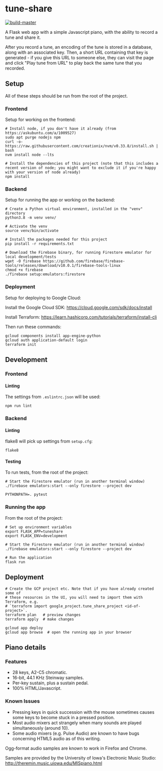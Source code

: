 # tune-share

[![build-master](https://github.com/gjohnston9/tune-share/actions/workflows/build-master.yml/badge.svg?branch=master)](https://github.com/gjohnston9/tune-share/actions/workflows/build-master.yml)

A Flask web app with a simple Javascript piano, with the ability to record a tune and share it.

After you record a tune, an encoding of the tune is stored in a database, along with an associated key. Then, a short URL containing that key is generated - if you give this URL to someone else, they can visit the page and click "Play tune from URL" to play back the same tune that you recorded.

## Setup
All of these steps should be run from the root of the project.
### Frontend
Setup for working on the frontend:
```
# Install node, if you don't have it already (from https://askubuntu.com/a/1009527)
sudo apt purge nodejs npm
curl -o- https://raw.githubusercontent.com/creationix/nvm/v0.33.8/install.sh | bash
nvm install node --lts

# Install the dependencies of this project (note that this includes a recent version of node; you might want to exclude it if you're happy with your version of node already)
npm install
```

### Backend
Setup for running the app or working on the backend:
```
# Create a Python virtual environment, installed in the "venv" directory
python3.8 -m venv venv/

# Activate the venv
source venv/bin/activate

# Install the packages needed for this project
pip install -r requirements.txt

# Download the Firebase binary, for running Firestore emulator for local development/tests
wget -O firebase https://github.com/firebase/firebase-tools/releases/download/v10.0.1/firebase-tools-linux
chmod +x firebase
./firebase setup:emulators:firestore
```

### Deployment
Setup for deploying to Google Cloud:

Install the Google Cloud SDK: https://cloud.google.com/sdk/docs/install

Install Terraform: https://learn.hashicorp.com/tutorials/terraform/install-cli

Then run these commands:
```
gcloud components install app-engine-python
gcloud auth application-default login
terraform init
```

## Development
### Frontend
#### Linting
The settings from `.eslintrc.json` will be used:
```
npm run lint
```

### Backend
#### Linting
flake8 will pick up settings from `setup.cfg`:
```
flake8
```
#### Testing
To run tests, from the root of the project:
```
# Start the Firestore emulator (run in another terminal window)
./firebase emulators:start --only firestore --project dev

PYTHONPATH=. pytest
```


### Running the app
From the root of the project:
```
# Set up environment variables
export FLASK_APP=tuneshare
export FLASK_ENV=development

# Start the Firestore emulator (run in another terminal window)
./firebase emulators:start --only firestore --project dev

# Run the application
flask run
```

## Deployment
```
# Create the GCP project etc. Note that if you have already created some of
# these resources in the UI, you will need to import them with Terraform, e.g.
# `terraform import google_project.tune_share_project <id-of-project>`.
terraform plan   # preview changes
terraform apply  # make changes

gcloud app deploy
gcloud app browse  # open the running app in your browser
```

## Piano details
### Features
* 28 keys, A2-C5 chromatic.
* 16-bit, 44.1 KHz Steinway samples.
* Per-key sustain, plus a sustain pedal.
* 100% HTML/Javascript.

### Known Issues
* Pressing keys in quick succession with the mouse sometimes causes some keys to become stuck in a pressed position.
* Most audio mixers act strangely when many sounds are played simultaneously (around 10).
* Some audio mixers (e.g. Pulse Audio) are known to have bugs concerning HTML5 audio as of this writing.

Ogg-format audio samples are known to work in Firefox and Chrome.

Samples are provided by the University of Iowa's Electronic Music Studio:
http://theremin.music.uiowa.edu/MISpiano.html
